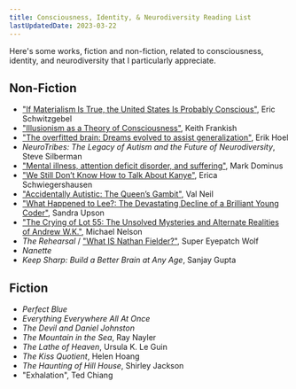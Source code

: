 ```yaml
---
title: Consciousness, Identity, & Neurodiversity Reading List
lastUpdatedDate: 2023-03-22
---
```


Here's some works, fiction and non-fiction, related to consciousness, identity, and neurodiversity that I particularly appreciate.

## Non-Fiction

- ["If Materialism Is True, the United States Is Probably Conscious"](http://faculty.ucr.edu/~eschwitz/SchwitzAbs/USAconscious.htm), Eric Schwitzgebel
- ["Illusionism as a Theory of Consciousness"](https://keithfrankish.github.io/articles/Frankish_Illusionism%20as%20a%20theory%20of%20consciousness_eprint.pdf), Keith Frankish
- ["The overfitted brain: Dreams evolved to assist generalization"](https://pubmed.ncbi.nlm.nih.gov/34036289/), Erik Hoel
- *NeuroTribes: The Legacy of Autism and the Future of Neurodiversity*, Steve Silberman
- ["Mental illness, attention deficit disorder, and suffering"](https://blog.plover.com/brain/add.html), Mark Dominus
- ["We Still Don’t Know How to Talk About Kanye"](https://www.thecut.com/2022/02/kanye-west-bipolar-disorder.html), Erica Schwiegershausen
- ["Accidentally Autistic: The Queen’s Gambit"](https://valneil.com/2020/10/30/accidentally-autistic-the-queens-gambit/), Val Neil
- ["What Happened to Lee?: The Devastating Decline of a Brilliant Young Coder"](https://www.wired.com/story/lee-holloway-devastating-decline-brilliant-young-coder/), Sandra Upson
- ["The Crying of Lot 55: The Unsolved Mysteries and Alternate Realities of Andrew W.K."](https://www.stereogum.com/2015589/andrew-wk-steev-mike/columns/sounding-board/), Michael Nelson
- *The Rehearsal* / ["What IS Nathan Fielder?"](https://www.youtube.com/watch?v=iavoSO6lOLQ), Super Eyepatch Wolf
- *Nanette*
- *Keep Sharp: Build a Better Brain at Any Age*, Sanjay Gupta

## Fiction

- *Perfect Blue*
- *Everything Everywhere All At Once*
- *The Devil and Daniel Johnston*
- *The Mountain in the Sea*, Ray Nayler
- *The Lathe of Heaven*, Ursula K. Le Guin
- *The Kiss Quotient*, Helen Hoang
- *The Haunting of Hill House*, Shirley Jackson
- "Exhalation", Ted Chiang